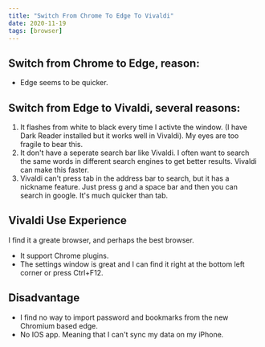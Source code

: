```yaml
---
title: "Switch From Chrome To Edge To Vivaldi"
date: 2020-11-19
tags: [browser]
---
```


## Switch from Chrome to Edge, reason:

- Edge seems to be quicker.

## Switch from Edge to Vivaldi, several reasons:

1. It flashes from white to black every time I activte the window. (I have Dark Reader installed but it works well in Vivaldi). My eyes are too fragile to bear this.
2. It don't have a seperate search bar like Vivaldi. I often want to search the same words in different search engines to get better results. Vivaldi can make this faster.
3. Vivaldi can't press tab in the address bar to search, but it has a nickname feature. Just press g and a space bar and then you can search in google. It's much quicker than tab.

## Vivaldi Use Experience

I find it a greate browser, and perhaps the best browser.

- It support Chrome plugins.
- The settings window is great and I can find it right at the bottom left corner or press Ctrl+F12.

## Disadvantage

- I find no way to import password and bookmarks from the new Chromium based edge.
- No IOS app. Meaning that I can't sync my data on my iPhone. 

